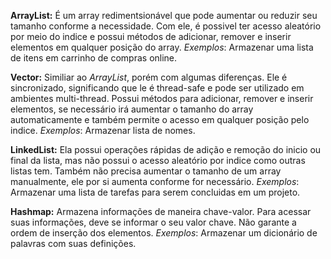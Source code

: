 **ArrayList:** É um array redimentsionável que pode aumentar ou reduzir seu tamanho conforme a necessidade. Com ele, é possivel ter acesso aleatório por meio do indice e possui métodos de adicionar, remover e inserir elementos em qualquer posição do array. *Exemplos*: Armazenar uma lista de itens em carrinho de compras online.

**Vector:** Similiar ao *ArrayList*, porém com algumas diferenças. Ele é sincronizado, significando que le é thread-safe e pode ser utilizado em ambientes multi-thread. Possui métodos para adicionar, remover e inserir elementos, se necessário irá aumentar o tamanho do array automaticamente e também permite o acesso em qualquer posição pelo indice. *Exemplos*: Armazenar lista de nomes.

**LinkedList:** Ela possui operações rápidas de adição e remoção do inicio ou final da lista, mas não possui o acesso aleatório por indice como outras listas tem. Também não precisa aumentar o tamanho de um array manualmente, ele por si aumenta conforme for necessário. *Exemplos*: Armazenar uma lista de tarefas para serem concluidas em um projeto.

**Hashmap:** Armazena informações de maneira chave-valor. Para acessar suas informações, deve se informar o seu valor chave. Não garante a ordem de inserção dos elementos. *Exemplos*: Armazenar um dicionário de palavras com suas definições.

